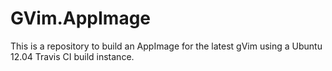 # GVim.AppImage
This is a repository to build an AppImage for the latest gVim using a Ubuntu 12.04 Travis CI build instance. 
